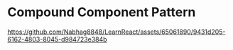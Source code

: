 # Compound Component Pattern

https://github.com/Nabhag8848/LearnReact/assets/65061890/9431d205-6162-4803-8045-d984723e384b